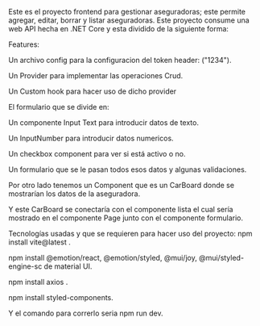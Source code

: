 Este es el proyecto frontend para gestionar aseguradoras; este permite agregar, editar, borrar y listar aseguradoras. 
Este proyecto consume una web API hecha en .NET Core y esta dividido de la siguiente forma: 

Features: 

Un archivo config para la configuracion del token header: ("1234").


Un Provider para implementar las operaciones Crud. 


Un Custom hook para hacer uso de dicho provider


El formulario que se divide en: 


Un componente Input Text para introducir datos de texto. 


Un InputNumber para introducir datos numericos.

Un checkbox component para ver si está activo o no.

Un formulario que se le pasan todos esos datos y algunas validaciones. 

Por otro lado tenemos un Component que es un CarBoard donde se mostrarían
los datos de la aseguradora. 

Y este CarBoard se conectaría con el componente lista el cual sería mostrado 
en el componente Page junto con el componente formulario. 


Tecnologías usadas y que se requieren para hacer uso del proyecto: 
npm install vite@latest .

npm install @emotion/react, @emotion/styled, @mui/joy, @mui/styled-engine-sc de material UI.

npm install axios .

npm install styled-components.


Y el comando para correrlo seria npm run dev. 


